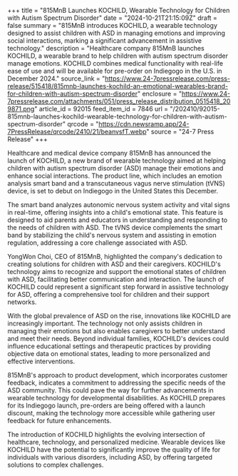 +++
title = "815MnB Launches KOCHILD, Wearable Technology for Children with Autism Spectrum Disorder"
date = "2024-10-21T21:15:09Z"
draft = false
summary = "815MnB introduces KOCHILD, a wearable technology designed to assist children with ASD in managing emotions and improving social interactions, marking a significant advancement in assistive technology."
description = "Healthcare company 815MnB launches KOCHILD, a wearable brand to help children with autism spectrum disorder manage emotions. KOCHILD combines medical functionality with real-life ease of use and will be available for pre-order on Indiegogo in the U.S. in December 2024."
source_link = "https://www.24-7pressrelease.com/press-release/515418/815mnb-launches-kochild-an-emotional-wearables-brand-for-children-with-autism-spectrum-disorder"
enclosure = "https://www.24-7pressrelease.com/attachments/051/press_release_distribution_0515418_209871.png"
article_id = 92015
feed_item_id = 7846
url = "/202410/92015-815mnb-launches-kochild-wearable-technology-for-children-with-autism-spectrum-disorder"
qrcode = "https://cdn.newsramp.app/24-7PressRelease/qrcode/2410/21/beanvsfT.webp"
source = "24-7 Press Release"
+++

<p>Healthcare and medical device company 815MnB has announced the launch of KOCHILD, a new brand of wearable technology aimed at helping children with autism spectrum disorder (ASD) manage their emotions and enhance social interactions. The product line, which includes an emotion analysis smart band and a transcutaneous vagus nerve stimulation (tVNS) device, is set to debut on Indiegogo in the United States this December.</p><p>The smart band analyzes autonomic nervous system activity and vital signs in real-time, offering insights into a child's emotional state. This feature is designed to aid parents and educators in understanding and responding to the needs of children with ASD. The tVNS device complements the smart band by stabilizing the child's nervous system and assisting in emotion regulation, addressing a core challenge associated with ASD.</p><p>YongWon Choi, CEO of 815MnB, highlighted the company's dedication to creating solutions for children with ASD and their caregivers. KOCHILD's technology aims to recognize and support the emotional states of children with ASD, facilitating better communication and interaction. The launch of KOCHILD could represent a significant step forward in assistive technology for ASD, offering a comprehensive tool for children and their support networks.</p><p>With the global prevalence of ASD on the rise, innovations like KOCHILD are increasingly important. The technology not only assists children in managing their emotions but also enables caregivers to better understand and meet their needs. Beyond individual families, KOCHILD's devices could influence educational settings and therapeutic practices by providing objective data on emotional states, leading to more personalized and effective interventions.</p><p>815MnB's approach to product development, which incorporates customer feedback, indicates a commitment to addressing the specific needs of the ASD community. This could pave the way for further advancements in wearable technology for developmental disabilities. As KOCHILD prepares for its Indiegogo launch, pre-orders are being offered with a launch discount, making the technology more accessible while gathering user feedback for future enhancements.</p><p>The introduction of KOCHILD highlights the evolving intersection of healthcare, technology, and personalized medicine. Wearable devices like KOCHILD have the potential to significantly improve the quality of life for individuals with various disorders, including ASD, by offering targeted solutions to complex challenges.</p>